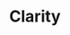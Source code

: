 ---
ee_id: '4253'
site: '1'
type: '2'
url: 2015-003-clarity
title: Clarity
year: '2015'
display_year: '2015'
medium: Foam pool noodle, Beats by Dre Solo 2 headphones, arm-bracelet, Apple iPod
  nano, Apple iPod arm band, Zedd "Spectrum ft. Matthew Koma "  MPEG-1 Audio Layer
  III file, USB plug, power strip
dims: 140 cm x variable width x variable depth
pitch:
ps:
live_url:
related:
youtube:
related_code:
imgs: clarity-2015-003-full-database-JH.jpg
subheading:
download:
add_credit:
add_credits:
commission:
layout: things-i-made
---
